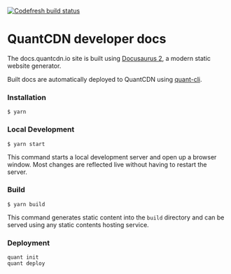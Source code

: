[![Codefresh build status]( https://g.codefresh.io/api/badges/pipeline/quantcdn/QuantCDN%2Fquant-docs?key=eyJhbGciOiJIUzI1NiJ9.NWU5ZDVmZmE1MWJmOTZjYTU0NWRiNTBk.2vLiCtkYTfWcwAbwbzuL5KlwSrZRXetNTXgpWn5ZMag&type=cf-1)]( https%3A%2F%2Fg.codefresh.io%2Fpipelines%2Fquant-docs%2Fbuilds%3Ffilter%3Dtrigger%3Abuild~Build%3Bpipeline%3A5e9d6314ea5ddb6d218cf67d~quant-docs)


# QuantCDN developer docs

The docs.quantcdn.io site is built using [Docusaurus 2](https://v2.docusaurus.io/), a modern static website generator.

Built docs are automatically deployed to QuantCDN using [quant-cli](https://github.com/quantcdn/node-cli).


### Installation

```
$ yarn
```

### Local Development

```
$ yarn start
```

This command starts a local development server and open up a browser window. Most changes are reflected live without having to restart the server.

### Build

```
$ yarn build
```

This command generates static content into the `build` directory and can be served using any static contents hosting service.

### Deployment

```
quant init
quant deploy
```
